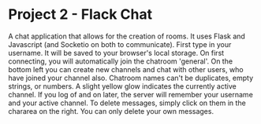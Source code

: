 # Project 2 - Flack Chat

A chat application that allows for the creation 
of rooms. 
It uses Flask and Javascript 
(and Socketio on both to communicate).
First type in your username. It will be saved to
your browser's local storage. On first connecting,
you will automatically join the chatroom 'general'.
On the bottom left you can create new channels and 
chat with other users, who have joined your channel 
also. Chatroom names can't be duplicates, empty strings,
or numbers. A slight yellow glow indicates the
currently active channel. If you log of and on later, 
the server will remember your username and 
your active channel. 
To delete messages, simply 
click on them in the chararea on the right. You can 
only delete your own messages. 
